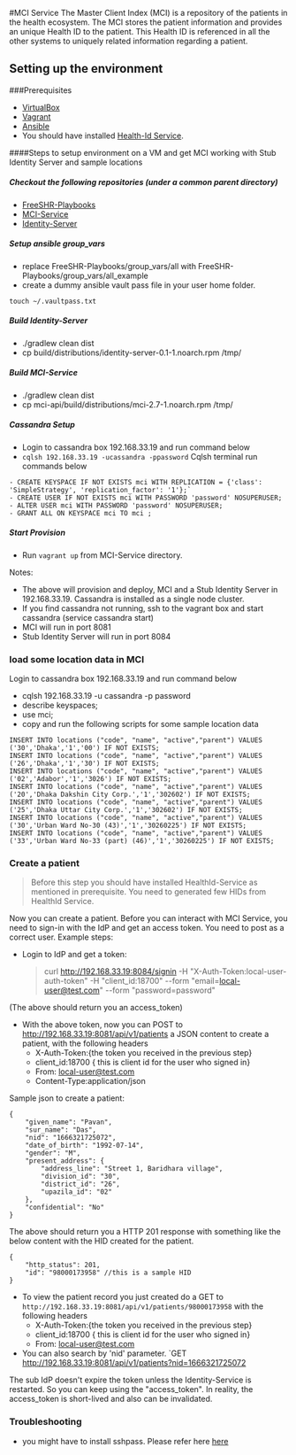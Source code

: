 #MCI Service
The Master Client Index (MCI) is a repository of the patients in the health ecosystem.
The MCI stores the patient information and provides an unique Health ID to the patient.
This Health ID is referenced in all the other systems to uniquely related information regarding a patient.

## Setting up the environment

###Prerequisites

* [VirtualBox](https://www.virtualbox.org/)
* [Vagrant](http://docs.vagrantup.com/v2/installation/index.html)
* [Ansible](https://www.ansible.com/)
* You should have installed [Health-Id Service](https://github.com/SharedHealth/HealthId-Service).

####Steps to setup environment on a VM and get MCI working with Stub Identity Server and sample locations
##### Checkout the following repositories (under a common parent directory)
* [FreeSHR-Playbooks](https://github.com/SharedHealth/FreeSHR-Playbooks)
* [MCI-Service](https://github.com/SharedHealth/MCI-Service)
* [Identity-Server](https://github.com/SharedHealth/Identity-Server)

##### Setup ansible group_vars
* replace FreeSHR-Playbooks/group_vars/all with FreeSHR-Playbooks/group_vars/all_example
* create a dummy ansible vault pass file in your user home folder.
```
touch ~/.vaultpass.txt
```

##### Build Identity-Server
* ./gradlew clean dist
* cp build/distributions/identity-server-0.1-1.noarch.rpm /tmp/


##### Build MCI-Service
* ./gradlew clean dist
* cp mci-api/build/distributions/mci-2.7-1.noarch.rpm /tmp/

##### Cassandra Setup
* Login to cassandra box 192.168.33.19 and run command below 
* `cqlsh 192.168.33.19 -ucassandra -ppassword`
Cqlsh terminal run commands below
```
- CREATE KEYSPACE IF NOT EXISTS mci WITH REPLICATION = {'class': 'SimpleStrategy', 'replication_factor': '1'};`
- CREATE USER IF NOT EXISTS mci WITH PASSWORD 'password' NOSUPERUSER;
- ALTER USER mci WITH PASSWORD 'password' NOSUPERUSER;
- GRANT ALL ON KEYSPACE mci TO mci ;
```

##### Start Provision
* Run `vagrant up` from MCI-Service directory.

Notes:
- The above will provision and deploy, MCI and a Stub Identity Server in 192.168.33.19. Cassandra is installed as a single node cluster.
- If you find cassandra not running, ssh to the vagrant box and start cassandra (service cassandra start)
- MCI will run in port 8081
- Stub Identity Server will run in port 8084

### load some location data in MCI
Login to cassandra box 192.168.33.19 and run command below
* cqlsh 192.168.33.19 -u cassandra -p password
* describe keyspaces;
* use mci;
* copy and run the following scripts for some sample location data

```
INSERT INTO locations ("code", "name", "active","parent") VALUES ('30','Dhaka','1','00') IF NOT EXISTS;
INSERT INTO locations ("code", "name", "active","parent") VALUES ('26','Dhaka','1','30') IF NOT EXISTS;
INSERT INTO locations ("code", "name", "active","parent") VALUES ('02','Adabor','1','3026') IF NOT EXISTS;
INSERT INTO locations ("code", "name", "active","parent") VALUES ('20','Dhaka Dakshin City Corp.','1','302602') IF NOT EXISTS;
INSERT INTO locations ("code", "name", "active","parent") VALUES ('25','Dhaka Uttar City Corp.','1','302602') IF NOT EXISTS;
INSERT INTO locations ("code", "name", "active","parent") VALUES ('30','Urban Ward No-30 (43)','1','30260225') IF NOT EXISTS;
INSERT INTO locations ("code", "name", "active","parent") VALUES ('33','Urban Ward No-33 (part) (46)','1','30260225') IF NOT EXISTS;
```

### Create a patient
>Before this step you should have installed HealthId-Service as mentioned in prerequisite. You need to generated few HIDs from HealthId Service.

Now you can create a patient. Before you can interact with MCI Service, you need to sign-in with the IdP and get an access token. You need to post as a correct user.
Example steps:
* Login to IdP and get a token:
  >curl http://192.168.33.19:8084/signin -H "X-Auth-Token:local-user-auth-token" -H "client_id:18700" --form "email=local-user@test.com" --form "password=password"
  

(The above should return you an access_token)

* With the above token, now you can POST to http://192.168.33.19:8081/api/v1/patients a JSON content to create a patient, with the following headers
  * X-Auth-Token:{the token you received in the previous step}
  * client_id:18700 { this is client id for the user who signed in}
  * From: local-user@test.com
  * Content-Type:application/json

Sample json to create a patient:
```
{
    "given_name": "Pavan",
    "sur_name": "Das",
    "nid": "1666321725072",
    "date_of_birth": "1992-07-14",
    "gender": "M",
    "present_address": {
        "address_line": "Street 1, Baridhara village",
        "division_id": "30",
        "district_id": "26",
        "upazila_id": "02"
    },
    "confidential": "No"
}
```

The above should return you a HTTP 201 response with something like the below content with the HID created for the patient.
```
{
    "http_status": 201,
    "id": "98000173958" //this is a sample HID
}
```

* To view the patient record you just created do a GET to `http://192.168.33.19:8081/api/v1/patients/98000173958` with the following headers
  * X-Auth-Token:{the token you received in the previous step}
  * client_id:18700 { this is client id for the user who signed in}
  * From: local-user@test.com
* You can also search by 'nid' parameter. `GET http://192.168.33.19:8081/api/v1/patients?nid=1666321725072

The sub IdP doesn't expire the token unless the Identity-Service is restarted. So you can keep using the "access_token". In reality, the access_token is short-lived and also can be invalidated.


### Troubleshooting
* you might have to install sshpass. Please refer here [here](http://www.nextstep4it.com/sshpass-command-non-interactive-ssh/)
